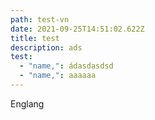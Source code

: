 ```yaml
---
path: test-vn
date: 2021-09-25T14:51:02.622Z
title: test
description: ads
test:
  - "name,": ádasdasdsd
  - "name,": aaaaaa
---
```

Englang